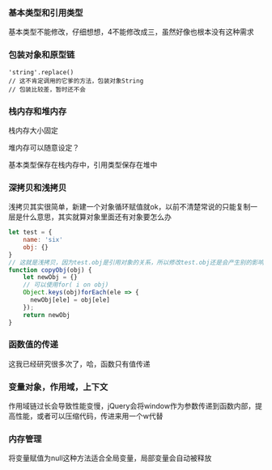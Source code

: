 ### 基本类型和引用类型

基本类型不能修改，仔细想想，4不能修改成三，虽然好像也根本没有这种需求

### 包装对象和原型链

```javasc
'string'.replace()
// 这不肯定调用的它爹的方法，包装对象String
// 包装比较差，暂时还不会
```

### 栈内存和堆内存

栈内存大小固定

堆内存可以随意设定？

基本类型保存在栈内存中，引用类型保存在堆中

### 深拷贝和浅拷贝

浅拷贝其实很简单，新建一个对象循环赋值就ok，以前不清楚常说的只能复制一层是什么意思，其实就算对象里面还有对象要怎么办

```javascript
let test = {
	name: 'six'
    obj: {}
}
// 这就是浅拷贝，因为test.obj是引用对象的关系，所以修改test.obj还是会产生别的影响
function copyObj(obj) {
    let newObj = {}
    // 可以使用for( i on obj)
    Object.keys(obj)forEach(ele => {
      newObj[ele] = obj[ele]
    });
    return newObj
}
```

### 函数值的传递

这我已经研究很多次了，哈，函数只有值传递

### 变量对象，作用域，上下文

作用域链过长会导致性能变慢，jQuery会将window作为参数传递到函数内部，提高性能，或者可以压缩代码，传进来用一个w代替

### 内存管理

将变量赋值为null这种方法适合全局变量，局部变量会自动被释放